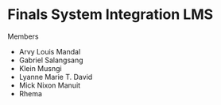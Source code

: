 # Finals System Integration LMS

Members
  - Arvy Louis Mandal
  - Gabriel Salangsang
  - Klein Musngi
  - Lyanne Marie T. David
  - Mick Nixon Manuit
  - Rhema
